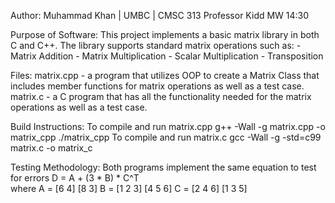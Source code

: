Author: Muhammad Khan | UMBC | CMSC 313 Professor Kidd MW 14:30

Purpose of Software: This project implements a basic matrix library in both C and C++. 
                      The library supports standard matrix operations such as:
                      - Matrix Addition
                      - Matrix Multiplication
                      - Scalar Multiplication
                      - Transposition
                      
Files:
matrix.cpp - a program that utilizes OOP to create a Matrix Class that includes 
              member functions for matrix operations as well as a test case.
matrix.c - a C program that has all the functionality needed for the matrix operations
            as well as a test case.

Build Instructions:
To compile and run matrix.cpp
g++ -Wall -g matrix.cpp -o matrix_cpp
./matrix_cpp
To compile and run matrix.c
gcc -Wall -g -std=c99 matrix.c -o matrix_c

Testing Methodology:
Both programs implement the same equation to test for errors
    D = A + (3 * B) * C^T      
    where
    A = [6 4] [8 3]
    B = [1 2 3] [4 5 6]
    C = [2 4 6] [1 3 5]
